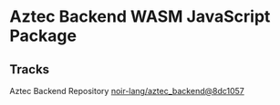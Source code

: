# Aztec Backend WASM JavaScript Package

## Tracks
Aztec Backend Repository [noir-lang/aztec_backend@8dc1057](https://github.com/noir-lang/aztec_backend/tree/8dc1057726155c7c85e2deae5740363d52f9e64c)
